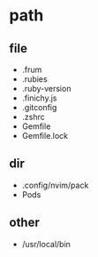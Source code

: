 # path

## file
- .frum
- .rubies
- .ruby-version
- .finichy.js
- .gitconfig
- .zshrc
- Gemfile
- Gemfile.lock

## dir
- .config/nvim/pack
- Pods

## other
- /usr/local/bin
